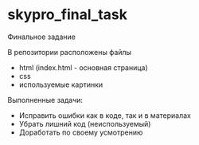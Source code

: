 # skypro_final_task
Финальное задание

В репозитории расположены файлы 
- html (index.html - основная страница)
- css
- используемые картинки

Выполненные задачи:
- Исправить ошибки как в коде, так и в материалах
- Убрать лишний код (неиспользуемый)
- Доработать по своему усмотрению
